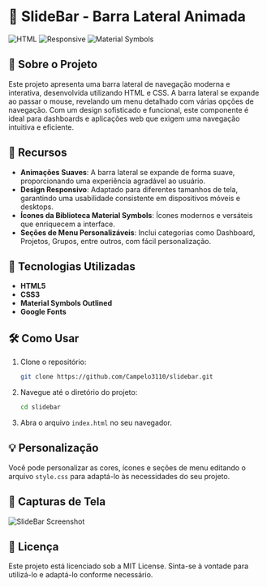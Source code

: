 # 🎨 SlideBar - Barra Lateral Animada

![HTML](https://img.shields.io/badge/HTML-CSS-blue)
![Responsive](https://img.shields.io/badge/Responsive-Design-orange)
![Material Symbols](https://img.shields.io/badge/Material-Symbols-green)

## 🌟 Sobre o Projeto

Este projeto apresenta uma barra lateral de navegação moderna e interativa, desenvolvida utilizando HTML e CSS. A barra lateral se expande ao passar o mouse, revelando um menu detalhado com várias opções de navegação. Com um design sofisticado e funcional, este componente é ideal para dashboards e aplicações web que exigem uma navegação intuitiva e eficiente.

## 🎨 Recursos

- **Animações Suaves**: A barra lateral se expande de forma suave, proporcionando uma experiência agradável ao usuário.
- **Design Responsivo**: Adaptado para diferentes tamanhos de tela, garantindo uma usabilidade consistente em dispositivos móveis e desktops.
- **Ícones da Biblioteca Material Symbols**: Ícones modernos e versáteis que enriquecem a interface.
- **Seções de Menu Personalizáveis**: Inclui categorias como Dashboard, Projetos, Grupos, entre outros, com fácil personalização.

## 🚀 Tecnologias Utilizadas

- **HTML5**
- **CSS3**
- **Material Symbols Outlined**
- **Google Fonts**

## 🛠️ Como Usar

1. Clone o repositório:
   ```bash
   git clone https://github.com/Campelo3110/slidebar.git
   ```
2. Navegue até o diretório do projeto:
   ```bash
   cd slidebar
   ```
3. Abra o arquivo `index.html` no seu navegador.

## 💡 Personalização

Você pode personalizar as cores, ícones e seções de menu editando o arquivo `style.css` para adaptá-lo às necessidades do seu projeto.

## 📸 Capturas de Tela

![SlideBar Screenshot](url_da_screenshot)

## 📝 Licença

Este projeto está licenciado sob a MIT License. Sinta-se à vontade para utilizá-lo e adaptá-lo conforme necessário.
